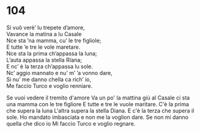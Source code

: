 # 104
  
Si vuô verè’ lu trepete d’amore,  
Vavance la matina a lu Casale  
Nce sta ’na mamma, cu’ le tre figliole;  
E tutte ’e tre le vole maretare.  
Nce sta la prima ch’appassa la luna;  
L’auta appassa la stella Rïana;  
E nc’ è la terza ch’appassa lu sole.  
Nc’ aggio mannato e nu’ m’ ’a vonno dare,  
Si nu’ me danno chella ca rich’ io,  
Me faccio Turco e voglio renniare.

Se vuoi vedere il tremito d'amore
Va un po' la mattina giù al Casale
ci sta una mamma con le tre figliore
E tutte e tre le vuole maritare.
C'è la prima che supera la luna
L'altra supera la stella Diana.
E c'è la terza che supera il sole.
Ho mandato imbasciata e non me la voglion dare.
Se non mi danno quella che dico io
Mi faccio Turco e voglio regnare.
